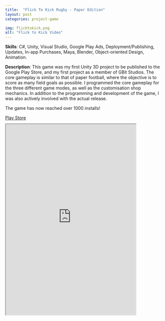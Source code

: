 ```yaml
---
title:  "Flick To Kick Rugby - Paper Edition"
layout: post
categories: project-game

img: flicktokick.png
alt: "Flick to Kick Video"
---
```


**Skills**: C#, Unity, Visual Studio, Google Play Ads, Deployment/Publishing, Updates, In-app Purchases, Maya, Blender, Object-oriented Design, Animation.


**Description**: This game was my first Unity 3D project to be published to the Google Play Store, and my first project as a member of GBit Studios. The core gameplay is similar to that of paper football, where the objective is to score as many field goals as possible. I programmed the core gameplay for the three different game modes, as well as the customisation shop mechanics. In addition to the programming and development of the game, I was also actively involved with the actual release.

The game has now reached over 1000 installs!

<div class="button-container" style="margin-bottom:10px;justify-content:center">
  <div class="more"><a href="https://play.google.com/store/apps/details?id=com.GBit.FlickToKickRugby&hl=en_IN">Play Store</a></div>
</div>

<iframe width="420" height="615"
src="https://www.youtube.com/embed/6lPJzs_J2NY">
</iframe>





